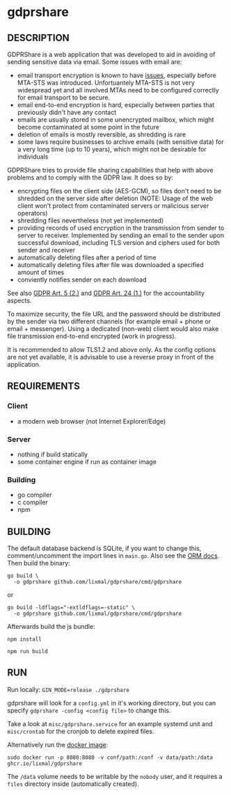 # gdprshare

## DESCRIPTION
GDPRShare is a web application that was developed to aid in avoiding of sending sensitive data via email. Some issues with email are:

* email transport encryption is known to have [issues](https://www.digicert.com/blog/striptls-attacks-and-email-security/), especially before MTA-STS was introduced. Unfortuantely MTA-STS is not very widespread yet and all involved MTAs need to be configured correctly for email transport to be secure.
* email end-to-end encryption is hard, especially between parties that previously didn't have any contact
* emails are usually stored in some unencrypted mailbox, which might become contaminated at some point in the future
* deletion of emails is mostly reversible, as shredding is rare
* some laws require businesses to archive emails (with sensitive data) for a very long time (up to 10 years), which might not be desirable for individuals

GDPRShare tries to provide file sharing capabilities that help with above problems and to comply with the GDPR law.
It does so by:

* encrypting files on the client side (AES-GCM), so files don't need to be shredded on the server side after deletion (NOTE: Usage of the web client won't protect from contaminated servers or malicious server operators)
* shredding files nevertheless (not yet implemented)
* providing records of used encryption in the transmission from sender to server to receiver. Implemented by sending an email to the sender upon successful download, including TLS version and ciphers used for both sender and receiver
* automatically deleting files after a period of time
* automatically deleting files after file was downloaded a specified amount of times
* conviently notifies sender on each download

See also [GDPR Art. 5 (2.)](https://gdpr-info.eu/art-5-gdpr/) and [GDPR Art. 24 (1.)](https://gdpr-info.eu/art-24-gdpr/) for the accountability aspects.

To maximize security, the file URL and the password should be distributed by the sender via two different channels (for example email + phone or email + messenger).
Using a dedicated (non-web) client would also make file transmission end-to-end encrypted (work in progress).

It is recommended to allow TLS1.2 and above only. As the config options are not yet available, it is advisable to use a reverse proxy in front of the application.

## REQUIREMENTS

### Client
* a modern web browser (not Internet Explorer/Edge)

### Server
* nothing if build statically
* some container engine if run as container image

### Building
* go compiler
* c compiler
* npm


## BUILDING
The default database backend is SQLite, if you want to change this, comment/uncomment the import lines in `main.go`. Also see the [ORM docs](https://godoc.org/github.com/jinzhu/gorm#Open).
Then build the binary:

    go build \
      -o gdprshare github.com/lixmal/gdprshare/cmd/gdprshare

or

    go build -ldflags="-extldflags=-static" \
      -o gdprshare github.com/lixmal/gdprshare/cmd/gdprshare



Afterwards build the js bundle:

`npm install`

`npm run build`

## RUN
Run locally:
`GIN_MODE=release ./gdprshare`

gdprshare will look for a `config.yml` in it's working directory, but you can specify `gdprshare -config <config file>` to change this.

Take a look at `misc/gdprshare.service` for an example systemd unit and `misc/crontab` for the cronjob to delete expired files.

Alternatively run the [docker image](https://ghcr.io/lixmal/gdprshare):

`sudo docker run -p 8080:8080 -v conf/path:/conf -v data/path:/data ghcr.io/lixmal/gdprshare`

The `/data` volume needs to be writable by the `nobody` user, and it requires a `files` directory inside (automatically created).

